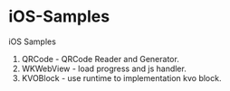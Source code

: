 # iOS-Samples
iOS Samples

  1. QRCode - QRCode Reader and Generator.
  2. WKWebView - load progress and js handler.
  3. KVOBlock  - use runtime to implementation kvo block.
